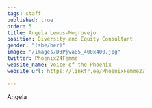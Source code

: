 ```yaml
---
tags: staff
published: true
order: 5
title: Angela Lemus-Mogrovejo
position: Diversity and Equity Consultant
gender: "(she/her)"
image: "/images/D3Pjva85_400x400.jpg"
twitter: Phoenix24Femme
website_name: Voice of the Phoenix
website_url: https://linktr.ee/PhoenixFemme27

---
```

Angela